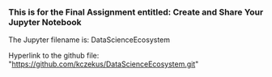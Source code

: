 
### This is for the Final Assignment entitled: Create and Share Your Jupyter Notebook
The Jupyter filename is: DataScienceEcosystem


Hyperlink to the github file: "https://github.com/kczekus/DataScienceEcosystem.git"

